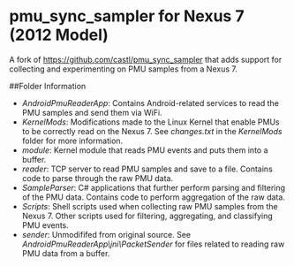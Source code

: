 pmu_sync_sampler for Nexus 7 (2012 Model)
================

A fork of https://github.com/castl/pmu_sync_sampler that adds support for collecting and experimenting on PMU samples from a Nexus 7.

##Folder Information
- *AndroidPmuReaderApp*: Contains Android-related services to read the PMU samples and send them via WiFi.
- *KernelMods*: Modifications made to the Linux Kernel that enable PMUs to be correctly read on the Nexus 7.  See _changes.txt_ in the _KernelMods_ folder for more information.
- *module*:  Kernel module that reads PMU events and puts them into a buffer.
- *reader*:  TCP server to read PMU samples and save to a file.  Contains code to parse through the raw PMU data.
- *SampleParser*:  C# applications that further perform parsing and filtering of the PMU data.  Contains code to perform aggregation of the raw data.
- *Scripts*:  Shell scripts used when collecting raw PMU samples from the Nexus 7. Other scripts used for filtering, aggregating, and classifying PMU events.
- *sender*: Unmodififed from original source.  See _AndroidPmuReaderApp\jni\PacketSender_ for files related to reading raw PMU data from a buffer.